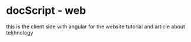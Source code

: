 # docScript - web
this is the client side with angular for the website tutorial and article about tekhnology
